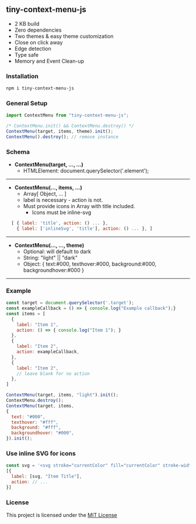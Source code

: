 ## tiny-context-menu-js

* 2 KB build
* Zero dependencies
* Two themes & easy theme customization
* Close on click away
* Edge detection
* Type safe
* Memory and Event Clean-up

### Installation

```bash
npm i tiny-context-menu-js
```

### General Setup

```javascript
import ContextMenu from "tiny-context-menu-js";

/* ContextMenu.init() && ContextMenu.destroy() */
ContextMenu(target, items, theme).init();
ContextMenu().destroy(); // remove instance
```

### Schema

* **ContextMenu(target, ..., ...)**
  * HTMLElement: document.querySelector('.element');

---

* **ContextMenu(..., items, ...)**
  * Array[ Object, ... ]
  * label is necessary - action is not.
  * Must provide icons in Array with title included.
    * Icons must be inline-svg
  
```javascript
  [ { label: 'title', action: () ... },
    { label: ['inlineSvg', 'title'], action: () ... }, ]
```

---

* **ContextMenu(..., ..., theme)**
  * Optional: will default to dark
  * String: "light" || "dark"
  * Object: { text:#000, texthover:#000, background:#000, backgroundhover:#000 }

---

### Example

```javascript
const target = document.querySelector('.target');
const exampleCallback = () => { console.log("Example callback");}
const items = [
  {
    label: "Item 1",
    action: () => { console.log("Item 1"); }
  },
  {
    label: "Item 2",
    action: exampleCallback,
  },
  {
    label: "Item 2",
    // leave blank for no action
  },
]

ContextMenu(target, items, "light").init();
ContextMenu.destroy();
ContextMenu(target, items,
{ 
  text: "#000", 
  texthover: "#fff",
  background: "#fff", 
  backgroundhover: "#000",
}).init();
```

### Use inline SVG for icons

```javascript
const svg = '<svg stroke="currentColor" fill="currentColor" stroke-width="0" viewBox="0 0 20 20" aria-hidden="true" height="14px" width="14px" xmlns="http://www.w3.org/2000/svg"><path fill-rule="evenodd" d="M5.293 7.293a1 1 0 011.414 0L10 10.586l3.293-3.293a1 1 0 111.414 1.414l-4 4a1 1 0 01-1.414 0l-4-4a1 1 0 010-1.414z" clip-rule="evenodd"></path></svg>';
[{
  label: [svg, "Item Title"],
  action: // ...
}]
```

### License

This project is licensed under the [MIT License](https://github.com/chaseottofy/tiny-context-menu-js/blob/main/LICENSE)
